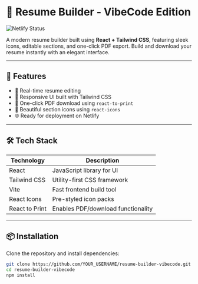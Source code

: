 # 🧠 Resume Builder - VibeCode Edition

![Netlify Status](https://resumebuilderfortierstudents.netlify.app/)

A modern resume builder built using **React + Tailwind CSS**, featuring sleek icons, editable sections, and one-click PDF export. Build and download your resume instantly with an elegant interface.

---

## 🚀 Features

- 📝 Real-time resume editing
- 🎨 Responsive UI built with Tailwind CSS
- 📄 One-click PDF download using `react-to-print`
- 🧩 Beautiful section icons using `react-icons`
- 🌐 Ready for deployment on Netlify

---

## 🛠️ Tech Stack

| Technology       | Description                         |
|------------------|-------------------------------------|
| React            | JavaScript library for UI           |
| Tailwind CSS     | Utility-first CSS framework         |
| Vite             | Fast frontend build tool            |
| React Icons      | Pre-styled icon packs               |
| React to Print   | Enables PDF/download functionality  |

---

## 📦 Installation

Clone the repository and install dependencies:

```bash
git clone https://github.com/YOUR_USERNAME/resume-builder-vibecode.git
cd resume-builder-vibecode
npm install
